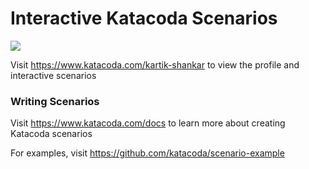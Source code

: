 # Interactive Katacoda Scenarios

[![](http://shields.katacoda.com/katacoda/kartik-shankar/count.svg)](https://www.katacoda.com/kartik-shankar "Get your profile on Katacoda.com")

Visit https://www.katacoda.com/kartik-shankar to view the profile and interactive scenarios

### Writing Scenarios
Visit https://www.katacoda.com/docs to learn more about creating Katacoda scenarios

For examples, visit https://github.com/katacoda/scenario-example
